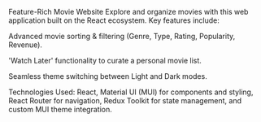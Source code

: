 Feature-Rich Movie Website
Explore and organize movies with this web application built on the React ecosystem. Key features include:

Advanced movie sorting & filtering (Genre, Type, Rating, Popularity, Revenue).

'Watch Later' functionality to curate a personal movie list.

Seamless theme switching between Light and Dark modes.

Technologies Used: React, Material UI (MUI) for components and styling, React Router for navigation, Redux Toolkit for state management, and custom MUI theme integration.

